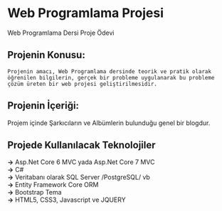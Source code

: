 # Web Programlama Projesi
Web Programlama Dersi Proje Ödevi
## Projenin Konusu:
`Projenin amacı, Web Programlama dersinde teorik ve pratik olarak öğrenilen bilgilerin, gerçek bir probleme uygulanarak bu probleme çözüm üreten bir web projesi geliştirilmesidir.` <br/>
## Projenin İçeriği:
Projem içinde Şarkıcıların ve Albümlerin bulunduğu genel bir blogdur.
## Projede Kullanılacak Teknolojiler
**->** Asp.Net Core 6 MVC yada Asp.Net Core 7 MVC <br/>
**->** C# <br/>
**->** Veritabanı olarak SQL Server /PostgreSQL/ vb <br/>
**->** Entity Framework Core ORM <br/>
**->** Bootstrap Tema <br/>
**->** HTML5, CSS3, Javascript ve JQUERY <br/>
